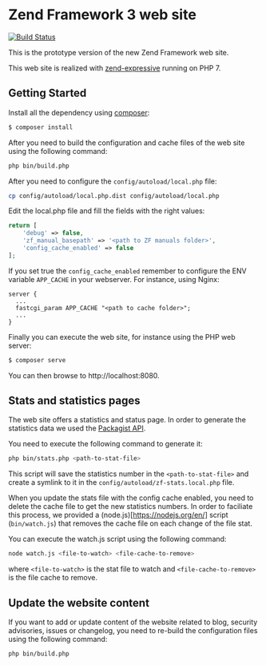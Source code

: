 # Zend Framework 3 web site

[![Build Status](https://secure.travis-ci.org/ezimuel/zf3-web.svg?branch=master)](https://secure.travis-ci.org/ezimuel/zf3-web)

This is the prototype version of the new Zend Framework web site.

This web site is realized with [zend-expressive](https://github.com/zendframework/zend-expressive)
running on PHP 7.

## Getting Started

Install all the dependency using [composer](https://getcomposer.org/):

```bash
$ composer install
```

After you need to build the configuration and cache files of the web site using
the following command:

```bash
php bin/build.php
```

After you need to configure the `config/autoload/local.php` file:

```bash
cp config/autoload/local.php.dist config/autoload/local.php
```

Edit the local.php file and fill the fields with the right values:

```php
return [
    'debug' => false,
    'zf_manual_basepath' => '<path to ZF manuals folder>',
    'config_cache_enabled' => false
];
```
If you set true the `config_cache_enabled` remember to configure the ENV
variable `APP_CACHE` in your webserver. For instance, using Nginx:

```
server {
  ...
  fastcgi_param APP_CACHE "<path to cache folder>";
  ...
}
```

Finally you can execute the web site, for instance using the PHP web server:

```bash
$ composer serve
```

You can then browse to http://localhost:8080.

## Stats and statistics pages

The web site offers a statistics and status page. In order to generate the
statistics data we used the  [Packagist API](https://packagist.org/apidoc).

You need to execute the following command to generate it:

```bash
php bin/stats.php <path-to-stat-file>
```

This script will save the statistics number in the `<path-to-stat-file>` and
create a symlink to it in the `config/autoload/zf-stats.local.php` file.

When you update the stats file with the config cache enabled, you need to
delete the cache file to get the new statistics numbers. In order to faciliate
this process, we provided a (node.js)[https://nodejs.org/en/] script
(`bin/watch.js`) that removes the cache file on each change of the file stat.

You can execute the watch.js script using the following command:

```bash
node watch.js <file-to-watch> <file-cache-to-remove>
```

where `<file-to-watch>` is the stat file to watch and `<file-cache-to-remove>`
is the file cache to remove.

## Update the website content

If you want to add or update content of the website related to blog, security
advisories, issues or changelog, you need to re-build the configuration files
using the following command:

```bash
php bin/build.php
```
